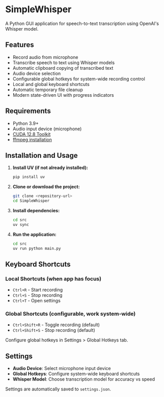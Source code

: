 # SimpleWhisper

A Python GUI application for speech-to-text transcription using OpenAI's Whisper model.

## Features

- Record audio from microphone
- Transcribe speech to text using Whisper models
- Automatic clipboard copying of transcribed text
- Audio device selection
- Configurable global hotkeys for system-wide recording control
- Local and global keyboard shortcuts
- Automatic temporary file cleanup
- Modern state-driven UI with progress indicators

## Requirements

- Python 3.9+
- Audio input device (microphone)
- [CUDA 12.8 Toolkit](https://developer.nvidia.com/cuda-12-8-0-download-archive)
- [ffmpeg installation](https://ffmpeg.org/)

## Installation and Usage

1. **Install UV (if not already installed):**
   ```bash
   pip install uv
   ```

2. **Clone or download the project:**
   ```bash
   git clone <repository-url>
   cd SimpleWhisper
   ```

3. **Install dependencies:**
   ```bash
   cd src
   uv sync
   ```

4. **Run the application:**
   ```bash
   cd src
   uv run python main.py
   ```

## Keyboard Shortcuts

### Local Shortcuts (when app has focus)
- `Ctrl+R` - Start recording
- `Ctrl+S` - Stop recording  
- `Ctrl+T` - Open settings

### Global Shortcuts (configurable, work system-wide)
- `Ctrl+Shift+R` - Toggle recording (default)
- `Ctrl+Shift+S` - Stop recording (default)

Configure global hotkeys in Settings > Global Hotkeys tab.

## Settings

- **Audio Device**: Select microphone input device
- **Global Hotkeys**: Configure system-wide keyboard shortcuts
- **Whisper Model**: Choose transcription model for accuracy vs speed

Settings are automatically saved to `settings.json`.
